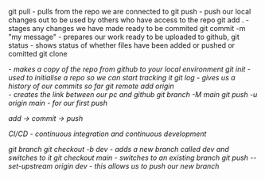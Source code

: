 git pull - pulls from the repo we are connected to
git push - push our local changes out to be used by others who have access to the repo
git add . - stages any changes we have made ready to be commited
git commit -m "my message" - prepares our work ready to be uploaded to github,
git status - shows status of whether files have been added or pushed or comitted
git clone <address of repo> - makes a copy of the repo from github to your local environment
git init - used to initialise a repo so we can start tracking it
git log - gives us a history of our commits so far
git remote add origin <address of repo> - creates the link between our pc and github
git branch -M main
git push -u origin main - for our first push

add -> commit -> push

CI/CD - continuous integration and continuous development

git branch
git checkout -b dev - adds a new branch called dev and switches to it
git checkout main - switches to an existing branch
git push --set-upstream origin dev - this allows us to push our new branch
